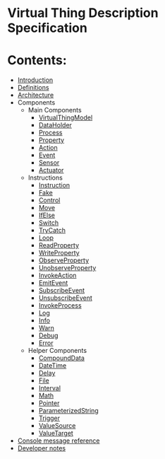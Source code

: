 # Virtual Thing Description Specification

# Contents:

- [Introduction]
- [Definitions]
- [Architecture]
- Components
    - Main Components
        - [VirtualThingModel]
        - [DataHolder]
        - [Process]
        - [Property]
        - [Action]
        - [Event]
        - [Sensor]
        - [Actuator]
    - Instructions
        - [Instruction]
        - [Fake]
        - [Control]
        - [Move]
        - [IfElse]
        - [Switch]
        - [TryCatch]
        - [Loop]
        - [ReadProperty]
        - [WriteProperty]
        - [ObserveProperty]
        - [UnobserveProperty]
        - [InvokeAction]
        - [EmitEvent]
        - [SubscribeEvent]
        - [UnsubscribeEvent]
        - [InvokeProcess]
        - [Log]
        - [Info]
        - [Warn]
        - [Debug]
        - [Error]
    - Helper Components
        - [CompoundData]
        - [DateTime]
        - [Delay]
        - [File]
        - [Interval]
        - [Math]
        - [Pointer]
        - [ParameterizedString]
        - [Trigger]
        - [ValueSource]
        - [ValueTarget]
- [Console message reference][ConsoleMessagesReference]
- [Developer notes][DeveloperNotes]



[Introduction]: Introduction.md
[Definitions]: Definitions.md
[Architecture]: Architecture.md
[VirtualThingModel]: main_components/VirtualThingModel.md
[DataHolder]: main_components/DataHolder.md
[Process]: main_components/Process.md
[Property]: main_components/Property.md
[Action]: main_components/Action.md
[Event]: main_components/Event.md
[Sensor]: main_components/Sensor.md
[Actuator]: main_components/Actuator.md
[Instruction]: instructions/Instruction.md
[Fake]: instructions/Fake.md
[Control]: instructions/Control.md
[Move]: instructions/Move.md
[IfElse]: instructions/IfElse.md
[Switch]: instructions/Switch.md
[TryCatch]: instructions/TryCatch.md
[Loop]: instructions/Loop.md
[ReadProperty]: instructions/ReadProperty.md
[WriteProperty]: instructions/WriteProperty.md
[ObserveProperty]: instructions/ObserveProperty.md
[UnobserveProperty]: instructions/UnobserveProperty.md
[InvokeAction]: instructions/InvokeAction.md
[EmitEvent]: instructions/EmitEvent.md
[SubscribeEvent]: instructions/SubscribeEvent.md
[UnsubscribeEvent]: instructions/UnsubscribeEvent.md
[InvokeProcess]: instructions/InvokeProcess.md
[Log]: instructions/Console#Log
[Info]: instructions/Console.md#Info
[Warn]: instructions/Console.md#Warn
[Debug]: instructions/Console.md#Debug
[Error]: instructions/Console.md#Error
[CompoundData]: helper_components/CompoundData.md
[DateTime]: helper_components/DateTime.md
[Delay]: helper_components/Delay.md
[File]: helper_components/File.md
[Interval]: helper_components/Interval.md
[Math]: helper_components/Math.md
[Pointer]: helper_components/Pointer.md
[ParameterizedString]: helper_components/ParameterizedString.md
[Trigger]: helper_components/Trigger.md
[ValueSource]: helper_components/ValueSource.md
[ValueTarget]: helper_components/ValueTarget.md
[ConsoleMessagesReference]: ConsoleMessagesReference.md
[DeveloperNotes]: DeveloperNotes.md